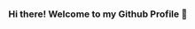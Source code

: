 ### Hi there! Welcome to my Github Profile 👋

<!--
**nabilfsd/nabilfsd** is a ✨ _special_ ✨ repository because its `README.md` (this file) appears on your GitHub profile.

Here are some ideas to get you started:

- 🔭 I’m currently working on ... PHP 
- 🌱 I’m currently learning ... Laravel
- 👯 I’m looking to collaborate on ...Laravel
- 🤔 I’m looking for help with ... Laravel
- 💬 Ask me about ... Nothing
- 📫 How to reach me: ... https://twitter.com/mahad_ihasan
- 😄 Pronouns: ... He/Him 
- ⚡ Fun fact: ... I am a Cyborg
-->

